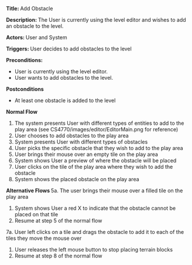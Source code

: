﻿<strong> Title: </strong> Add Obstacle

<strong> Description: </strong> The User is currently using the level editor and wishes to add an obstacle to the level.

<strong> Actors: </strong> User and System

<strong> Triggers: </strong> User decides to add obstacles to the level

<strong> Preconditions: </strong>
<ul>
<li>User is currently using the level editor.</li>
<li>User wants to add obstacles to the level.</li>
</ul>

<strong> Postconditions </strong>
<ul>
<li>At least one obstacle is added to the level</li>
</ul>

<strong> Normal Flow </strong>
<ol>
<li>The system presents User with different types of entities to add to the play area (see CS4770/images/editor/EditorMain.png for reference)</li>
<li>User chooses to add obstacles to the play area</li>
<li>System presents User with different types of obstacles</li>
<li>User picks the specific obstacle that they wish to add to the play area</li>
<li>User brings their mouse over an empty tile on the play area</li>
<li>System shows User a preview of where the obstacle will be placed</li>
<li>User clicks on the tile of the play area where they wish to add the obstacle</li>
<li>System shows the placed obstacle on the play area</li>
</ol>

<strong> Alternative Flows </strong>
	5a. The user brings their mouse over a filled tile on the play area
	<ol><li>System shows User a red X to indicate that the obstacle cannot be placed on that tile</li><li>Resume at step 5 of the normal flow</li></ol>
	
7a. User left clicks on a tile and drags the obstacle to add it to each of the tiles they move the mouse over
<ol><li>User releases the left mouse button to stop placing terrain blocks</li>
<li>Resume at step 8 of the normal flow</li></ol> 

